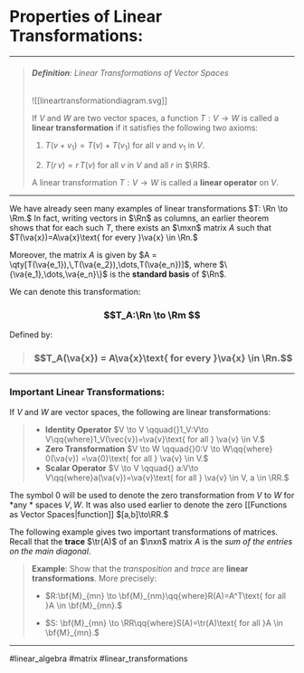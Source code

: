 # Properties of Linear Transformations:
***

> ###### **Definition**: Linear Transformations of Vector Spaces
>![[lineartransformationdiagram.svg]]
>
>If $V$ and $W$ are two vector spaces, a function $T:V\to W$ is called a **linear transformation** if it satisfies the following two axioms:
>1. $T(v+v_1) = T(v) + T(v_1)$ for all $v$ and $v_1$ in $V$.
>
>2. $T(r\,v) = r\,T(v)$ for all $v$ in $V$ and all $r$ in $\RR$.
>
> A linear transformation $T:V\to W$ is called a **linear operator** on $V$.

***

We have already seen many examples of linear transformations $T: \Rn \to \Rm.$ In fact, writing vectors 	in $\Rn$ as columns, an earlier theorem shows that 	for each such $T$, there exists an $\mxn$ matrix $A$ such that $T(\va{x})=A\va{x}\text{ for every }\va{x} \in \Rn.$

Moreover, the matrix $A$ is given by $A = \qty[T(\va{e_1}),\,T(\va{e_2}),\dots,T(\va{e_n})]$, where $\{\va{e_1},\dots,\va{e_n}\}$ is the **standard basis** of $\Rn$.

We can denote this transformation:

 ### $$T_A:\Rn \to \Rm $$
 
Defined by:

> ### $$T_A(\va{x}) = A\va{x}\text{ for every }\va{x} \in \Rn.$$
***

### **Important Linear Transformations:**

If $V$ and $W$ are vector spaces, the following are linear transformations:
>- **Identity Operator** $V \to V \qquad{}1_V:V\to V\qq{where}1_V(\vec{v})=\va{v}\text{ for all } \va{v} \in V.$
>- **Zero Transformation** $V \to W \qquad{}0:V \to W\qq{where} 0(\va{v}) =\va{0}\text{ for all } \va{v} \in V.$
>- **Scalar Operator** $V \to V \qquad{} a:V\to V\qq{where}a(\va{v})=\va{v}\text{ for all } \va{v} \in V, a \in \RR.$

The symbol 0 will be used to denote the zero transformation from $V$ to $W$ for *any * spaces $V,W$. It was also used earlier to denote the 	zero [[Functions as Vector Spaces|function]] $[a,b]\to\RR.$

The following example gives two important transformations of matrices. Recall that the **trace** $\tr(A)$ of an $\nxn$ matrix $A$ is the *sum of the entries on the main diagonal*. 

> **Example**: 
> Show that the *transposition* and *trace* are **linear transformations**. More precisely:
> - $R:\bf{M}_{mn} \to \bf{M}_{nm}\qq{where}R(A)=A^T\text{ for all }A \in \bf{M}_{mn}.$
> 
>- $S: \bf{M}_{mn} \to \RR\qq{where}S(A)=\tr(A)\text{ for all }A \in \bf{M}_{mn}.$


***

#linear_algebra #matrix #linear_transformations
